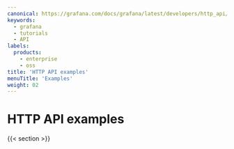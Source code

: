 ```yaml
---
canonical: https://grafana.com/docs/grafana/latest/developers/http_api/examples/
keywords:
  - grafana
  - tutorials
  - API
labels:
  products:
    - enterprise
    - oss
title: 'HTTP API examples'
menuTitle: 'Examples'
weight: 02
---
```


# HTTP API examples

{{< section >}}

